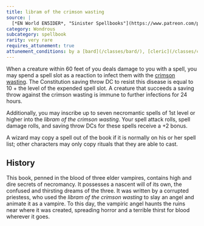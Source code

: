 ```yaml
---
title: libram of the crimson wasting
source: |
  [*EN World EN5IDER*, "Sinister Spellbooks"](https://www.patreon.com/posts/4347214)
category: Wondrous
subcategory: spellbook
rarity: very rare
requires_attunement: true
attunement_conditions: by a [bard](/classes/bard/), [cleric](/classes/cleric/), [druid](/classes/druid/), [sorcerer](/classes/sorcerer/), [warlock](/classes/warlock/), or [wizard](/classes/wizard/)
---
```


When a creature within 60 feet of you deals damage to you with a spell, you may spend a spell slot as a reaction to infect them with the [crimson wasting](/diseases/crimson-wasting/). The Constitution saving throw DC to resist this disease is equal to 10 + the level of the expended spell slot. A creature that succeeds a saving throw against the crimson wasting is immune to further infections for 24 hours.

Additionally, you may inscribe up to seven necromantic spells of 1st level or higher into the *libram of the crimson wasting*. Your spell attack rolls, spell damage rolls, and saving throw DCs for these spells receive a +2 bonus.

A wizard may copy a spell out of the book if it is normally on his or her spell list; other characters may only copy rituals that they are able to cast.

## History

This book, penned in the blood of three elder vampires, contains high and dire secrets of necromancy. It possesses a nascent will of its own, the confused and thirsting dreams of the three. It was written by a corrupted priestess, who used the *libram of the crimson wasting* to slay an angel and animate it as a vampire. To this day, the vampiric angel haunts the ruins near where it was created, spreading horror and a terrible thirst for blood wherever it goes.
